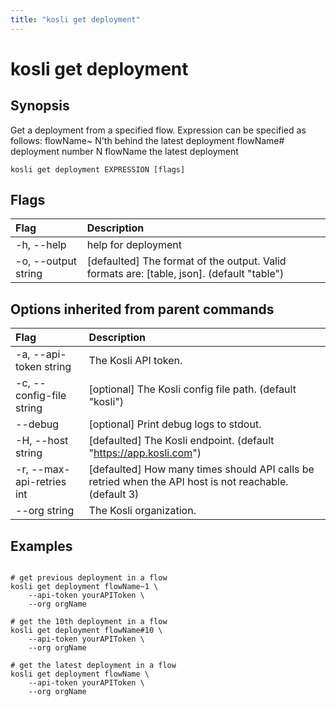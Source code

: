 ```yaml
---
title: "kosli get deployment"
---
```


# kosli get deployment

## Synopsis

Get a deployment from a specified flow.
Expression can be specified as follows:
	flowName~<N>  N'th behind the latest deployment
	flowName#<N>  deployment number N
	flowName      the latest deployment

```shell
kosli get deployment EXPRESSION [flags]
```

## Flags
| Flag | Description |
| :--- | :--- |
|    -h, --help  |  help for deployment  |
|    -o, --output string  |  [defaulted] The format of the output. Valid formats are: [table, json]. (default "table")  |


## Options inherited from parent commands
| Flag | Description |
| :--- | :--- |
|    -a, --api-token string  |  The Kosli API token.  |
|    -c, --config-file string  |  [optional] The Kosli config file path. (default "kosli")  |
|        --debug  |  [optional] Print debug logs to stdout.  |
|    -H, --host string  |  [defaulted] The Kosli endpoint. (default "https://app.kosli.com")  |
|    -r, --max-api-retries int  |  [defaulted] How many times should API calls be retried when the API host is not reachable. (default 3)  |
|        --org string  |  The Kosli organization.  |


## Examples

```shell

# get previous deployment in a flow
kosli get deployment flowName~1 \
	--api-token yourAPIToken \
	--org orgName

# get the 10th deployment in a flow
kosli get deployment flowName#10 \
	--api-token yourAPIToken \
	--org orgName

# get the latest deployment in a flow
kosli get deployment flowName \
	--api-token yourAPIToken \
	--org orgName
```

